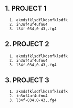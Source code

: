 ## 1. PROJECT 1
      1. akmdsfklsdflkdsmfklsdfk
      2. in3uf4uf4ufnu4
      3. l34f-034,0-43,.fg4

## 2. PROJECT 2
      1. akmdsfklsdflkdsmfklsdfk
      2. in3uf4uf4ufnu4
      3. l34f-034,0-43,.fg4

## 3. PROJECT 3
      1. akmdsfklsdflkdsmfklsdfk
      2. in3uf4uf4ufnu4
      3. l34f-034,0-43,.fg4
